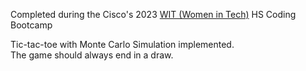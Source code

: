 Completed during the Cisco's 2023 [WIT (Women in Tech)](https://www.linkedin.com/company/cisco-women-in-technology) HS Coding Bootcamp

Tic-tac-toe with Monte Carlo Simulation implemented.<br />
The game should always end in a draw.
